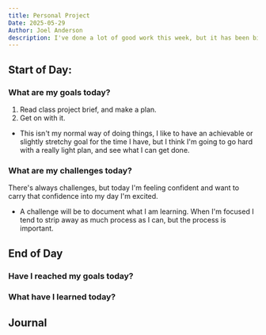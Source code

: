 ```yaml
---
title: Personal Project
Date: 2025-05-29
Author: Joel Anderson
description: I've done a lot of good work this week, but it has been bits and pieces not really a project like I had aimed to, but in the AI coding essentials, my next task is to make a personal project. So maybe I can still pull something out by end of day Friday.
---
```


## Start of Day:

### What are my goals today?
1. Read class project brief, and make a plan.
2. Get on with it.
  - This isn't my normal way of doing things, I like to have an achievable or slightly stretchy goal for the time I have, but I think I'm going to go hard with a really light plan, and see what I can get done.

### What are my challenges today?
There's always challenges, but today I'm feeling confident and want to carry that confidence into my day I'm excited.
- A challenge will be to document what I am learning. When I'm focused I tend to strip away as much process as I can, but the process is important.

## End of Day

### Have I reached my goals today?

### What have I learned today?

## Journal
